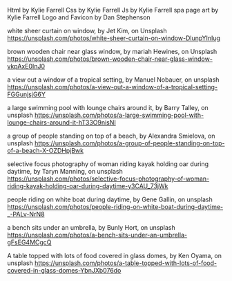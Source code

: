 Html by Kylie Farrell
Css by Kylie Farrell
Js by Kylie Farrell
spa page art by Kylie Farrell
Logo and Favicon by Dan Stephenson

white sheer curtain on window, by Jet Kim, on Unsplash
https://unsplash.com/photos/white-sheer-curtain-on-window-DlunpYInIug

brown wooden chair near glass window, by mariah Hewines, on Unsplash
https://unsplash.com/photos/brown-wooden-chair-near-glass-window-vkpAxE0InJ0 

a view out a window of a tropical setting, by Manuel Nobauer, on unsplash
https://unsplash.com/photos/a-view-out-a-window-of-a-tropical-setting-FGGunjsjG6Y

a large swimming pool with lounge chairs around it, by Barry Talley, on unsplash
https://unsplash.com/photos/a-large-swimming-pool-with-lounge-chairs-around-it-hT33O9nisNI 

a group of people standing on top of a beach, by Alexandra Smielova, on unsplash
https://unsplash.com/photos/a-group-of-people-standing-on-top-of-a-beach-X-OZDHpjBwk

selective focus photography of woman riding kayak holding oar during daytime, by Taryn Manning, on unsplash
https://unsplash.com/photos/selective-focus-photography-of-woman-riding-kayak-holding-oar-during-daytime-y3CAU_73jWk

people riding on white boat during daytime, by Gene Gallin, on unsplash
https://unsplash.com/photos/people-riding-on-white-boat-during-daytime-_-PALv-NrN8

a bench sits under an umbrella, by Bunly Hort, on unsplash
https://unsplash.com/photos/a-bench-sits-under-an-umbrella-gFsEG4MCgcQ 

A table topped with lots of food covered in glass domes, by Ken Oyama, on unsplash
https://unsplash.com/photos/a-table-topped-with-lots-of-food-covered-in-glass-domes-YbnJXb076do 

